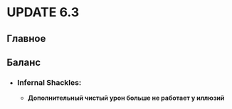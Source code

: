 # UPDATE 6.3

## Главное

## Баланс

* ### Infernal Shackles:
  * **Дополнительный чистый урон больше не работает у иллюзий**
